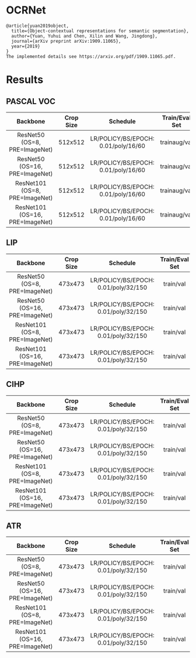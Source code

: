 # OCRNet
```
@article{yuan2019object,
  title={Object-contextual representations for semantic segmentation},
  author={Yuan, Yuhui and Chen, Xilin and Wang, Jingdong},
  journal={arXiv preprint arXiv:1909.11065},
  year={2019}
}
The implemented details see https://arxiv.org/pdf/1909.11065.pdf.
```


# Results

## PASCAL VOC
| Backbone                        | Crop Size  | Schedule                             | Train/Eval Set  | mIoU   | FPS    |
| :-:                             | :-:        | :-:                                  | :-:             | :-:    | :-:    |
| ResNet50 (OS=8, PRE=ImageNet)   | 512x512    | LR/POLICY/BS/EPOCH: 0.01/poly/16/60  | trainaug/val    | 76.50% | -      |
| ResNet50 (OS=16, PRE=ImageNet)  | 512x512    | LR/POLICY/BS/EPOCH: 0.01/poly/16/60  | trainaug/val    | 75.31% | -      |
| ResNet101 (OS=8, PRE=ImageNet)  | 512x512    | LR/POLICY/BS/EPOCH: 0.01/poly/16/60  | trainaug/val    | 79.30% | -      |
| ResNet101 (OS=16, PRE=ImageNet) | 512x512    | LR/POLICY/BS/EPOCH: 0.01/poly/16/60  | trainaug/val    | 78.47% | -      |

## LIP
| Backbone                        | Crop Size  | Schedule                             | Train/Eval Set  | mIoU   | FPS    |
| :-:                             | :-:        | :-:                                  | :-:             | :-:    | :-:    |
| ResNet50 (OS=8, PRE=ImageNet)   | 473x473    | LR/POLICY/BS/EPOCH: 0.01/poly/32/150 | train/val       | 52.07% | -      |
| ResNet50 (OS=16, PRE=ImageNet)  | 473x473    | LR/POLICY/BS/EPOCH: 0.01/poly/32/150 | train/val       | 51.07% | -      |
| ResNet101 (OS=8, PRE=ImageNet)  | 473x473    | LR/POLICY/BS/EPOCH: 0.01/poly/32/150 | train/val       | 54.25% | -      |
| ResNet101 (OS=16, PRE=ImageNet) | 473x473    | LR/POLICY/BS/EPOCH: 0.01/poly/32/150 | train/val       | 53.11% | -      |

## CIHP
| Backbone                        | Crop Size  | Schedule                             | Train/Eval Set  | mIoU   | FPS    |
| :-:                             | :-:        | :-:                                  | :-:             | :-:    | :-:    |
| ResNet50 (OS=8, PRE=ImageNet)   | 473x473    | LR/POLICY/BS/EPOCH: 0.01/poly/32/150 | train/val       | -      | -      |
| ResNet50 (OS=16, PRE=ImageNet)  | 473x473    | LR/POLICY/BS/EPOCH: 0.01/poly/32/150 | train/val       | -      | -      |
| ResNet101 (OS=8, PRE=ImageNet)  | 473x473    | LR/POLICY/BS/EPOCH: 0.01/poly/32/150 | train/val       | -      | -      |
| ResNet101 (OS=16, PRE=ImageNet) | 473x473    | LR/POLICY/BS/EPOCH: 0.01/poly/32/150 | train/val       | -      | -      |

## ATR
| Backbone                        | Crop Size  | Schedule                             | Train/Eval Set  | mIoU   | FPS    |
| :-:                             | :-:        | :-:                                  | :-:             | :-:    | :-:    |
| ResNet50 (OS=8, PRE=ImageNet)   | 473x473    | LR/POLICY/BS/EPOCH: 0.01/poly/32/150 | train/val       | -      | -      |
| ResNet50 (OS=16, PRE=ImageNet)  | 473x473    | LR/POLICY/BS/EPOCH: 0.01/poly/32/150 | train/val       | -      | -      |
| ResNet101 (OS=8, PRE=ImageNet)  | 473x473    | LR/POLICY/BS/EPOCH: 0.01/poly/32/150 | train/val       | -      | -      |
| ResNet101 (OS=16, PRE=ImageNet) | 473x473    | LR/POLICY/BS/EPOCH: 0.01/poly/32/150 | train/val       | -      | -      |